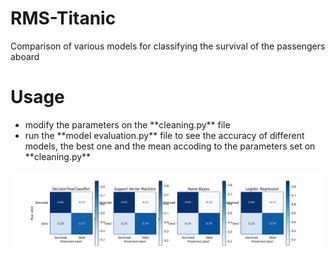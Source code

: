 # RMS-Titanic

Comparison of various models for classifying the survival of the passengers aboard

# Usage

<ul>
  <li>modify the parameters on the **cleaning.py** file</li>
  <li>run the **model evaluation.py** file to see the accuracy of different models, the best one and the mean accoding to the parameters set 
  on **cleaning.py**</li>
</ul>

!["Confusion matrix of different models"](imgs/confussion_matrix_eval1.png)

